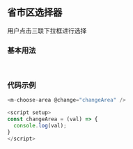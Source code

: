## 省市区选择器
用户点击三联下拉框进行选择

### 基本用法
<br>
<m-choose-area @change="changeArea" />

### 代码示例
<script setup>
import { ref } from 'vue'
let visible = ref(false)
</script>


```js
<m-choose-area @change="changeArea" />

<script setup>
const changeArea = (val) => {
  console.log(val);
}
</script>
```